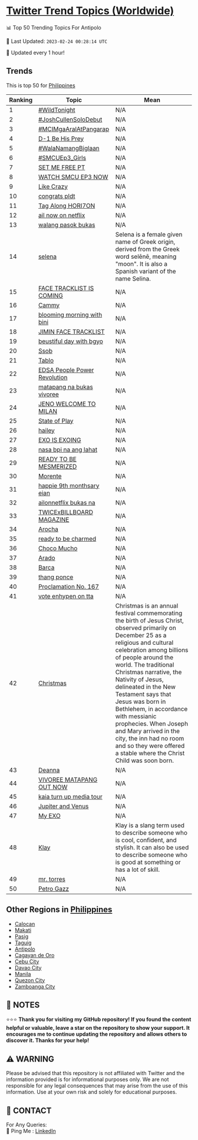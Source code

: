 [Twitter Trend Topics (Worldwide)](https://github.com/ErcinDedeoglu/Twitter-Trend-Topics)
==========


📊 Top 50 Trending Topics For Antipolo

📆 Last Updated: `2023-02-24 00:28:14 UTC`

🔧 Updated every 1 hour!


## Trends

This is top 50 for [Philippines](</Philippines>)

| Ranking | Topic | Mean |
| ------- | ------------ | ------------ |
| 1 | [#WildTonight](http://twitter.com/search?q=%23WildTonight) | N/A |
| 2 | [#JoshCullenSoloDebut](http://twitter.com/search?q=%23JoshCullenSoloDebut) | N/A |
| 3 | [#MCIMgaAralAtPangarap](http://twitter.com/search?q=%23MCIMgaAralAtPangarap) | N/A |
| 4 | [D-1 Be His Prey](http://twitter.com/search?q=D-1+Be+His+Prey) | N/A |
| 5 | [#WalaNamangBiglaan](http://twitter.com/search?q=%23WalaNamangBiglaan) | N/A |
| 6 | [#SMCUEp3_Girls](http://twitter.com/search?q=%23SMCUEp3_Girls) | N/A |
| 7 | [SET ME FREE PT](http://twitter.com/search?q=SET+ME+FREE+PT) | N/A |
| 8 | [WATCH SMCU EP3 NOW](http://twitter.com/search?q=WATCH+SMCU+EP3+NOW) | N/A |
| 9 | [Like Crazy](http://twitter.com/search?q=Like+Crazy) | N/A |
| 10 | [congrats pldt](http://twitter.com/search?q=congrats+pldt) | N/A |
| 11 | [Tag Along HORI7ON](http://twitter.com/search?q=Tag+Along+HORI7ON) | N/A |
| 12 | [ail now on netflix](http://twitter.com/search?q=ail+now+on+netflix) | N/A |
| 13 | [walang pasok bukas](http://twitter.com/search?q=walang+pasok+bukas) | N/A |
| 14 | [selena](http://twitter.com/search?q=selena) | Selena is a female given name of Greek origin, derived from the Greek word selēnē, meaning "moon". It is also a Spanish variant of the name Selina. |
| 15 | [FACE TRACKLIST IS COMING](http://twitter.com/search?q=FACE+TRACKLIST+IS+COMING) | N/A |
| 16 | [Cammy](http://twitter.com/search?q=Cammy) | N/A |
| 17 | [blooming morning with bini](http://twitter.com/search?q=blooming+morning+with+bini) | N/A |
| 18 | [JIMIN FACE TRACKLIST](http://twitter.com/search?q=JIMIN+FACE+TRACKLIST) | N/A |
| 19 | [beustiful day with bgyo](http://twitter.com/search?q=beustiful+day+with+bgyo) | N/A |
| 20 | [Ssob](http://twitter.com/search?q=Ssob) | N/A |
| 21 | [Tablo](http://twitter.com/search?q=Tablo) | N/A |
| 22 | [EDSA People Power Revolution](http://twitter.com/search?q=EDSA+People+Power+Revolution) | N/A |
| 23 | [matapang na bukas vivoree](http://twitter.com/search?q=matapang+na+bukas+vivoree) | N/A |
| 24 | [JENO WELCOME TO MILAN](http://twitter.com/search?q=JENO+WELCOME+TO+MILAN) | N/A |
| 25 | [State of Play](http://twitter.com/search?q=State+of+Play) | N/A |
| 26 | [hailey](http://twitter.com/search?q=hailey) | N/A |
| 27 | [EXO IS EXOING](http://twitter.com/search?q=EXO+IS+EXOING) | N/A |
| 28 | [nasa bpi na ang lahat](http://twitter.com/search?q=nasa+bpi+na+ang+lahat) | N/A |
| 29 | [READY TO BE MESMERIZED](http://twitter.com/search?q=READY+TO+BE+MESMERIZED) | N/A |
| 30 | [Morente](http://twitter.com/search?q=Morente) | N/A |
| 31 | [happie 9th monthsary eian](http://twitter.com/search?q=happie+9th+monthsary+eian) | N/A |
| 32 | [ailonnetflix bukas na](http://twitter.com/search?q=ailonnetflix+bukas+na) | N/A |
| 33 | [TWICExBILLBOARD MAGAZINE](http://twitter.com/search?q=TWICExBILLBOARD+MAGAZINE) | N/A |
| 34 | [Arocha](http://twitter.com/search?q=Arocha) | N/A |
| 35 | [ready to be charmed](http://twitter.com/search?q=ready+to+be+charmed) | N/A |
| 36 | [Choco Mucho](http://twitter.com/search?q=Choco+Mucho) | N/A |
| 37 | [Arado](http://twitter.com/search?q=Arado) | N/A |
| 38 | [Barca](http://twitter.com/search?q=Barca) | N/A |
| 39 | [thang ponce](http://twitter.com/search?q=thang+ponce) | N/A |
| 40 | [Proclamation No. 167](http://twitter.com/search?q=Proclamation+No.+167) | N/A |
| 41 | [vote enhypen on tta](http://twitter.com/search?q=vote+enhypen+on+tta) | N/A |
| 42 | [Christmas](http://twitter.com/search?q=Christmas) | Christmas is an annual festival commemorating the birth of Jesus Christ, observed primarily on December 25 as a religious and cultural celebration among billions of people around the world. The traditional Christmas narrative, the Nativity of Jesus, delineated in the New Testament says that Jesus was born in Bethlehem, in accordance with messianic prophecies. When Joseph and Mary arrived in the city, the inn had no room and so they were offered a stable where the Christ Child was soon born. |
| 43 | [Deanna](http://twitter.com/search?q=Deanna) | N/A |
| 44 | [VIVOREE MATAPANG OUT NOW](http://twitter.com/search?q=VIVOREE+MATAPANG+OUT+NOW) | N/A |
| 45 | [kaia turn up media tour](http://twitter.com/search?q=kaia+turn+up+media+tour) | N/A |
| 46 | [Jupiter and Venus](http://twitter.com/search?q=Jupiter+and+Venus) | N/A |
| 47 | [My EXO](http://twitter.com/search?q=My+EXO) | N/A |
| 48 | [Klay](http://twitter.com/search?q=Klay) | Klay is a slang term used to describe someone who is cool, confident, and stylish. It can also be used to describe someone who is good at something or has a lot of skill. |
| 49 | [mr. torres](http://twitter.com/search?q=mr.+torres) | N/A |
| 50 | [Petro Gazz](http://twitter.com/search?q=Petro+Gazz) | N/A |



## Other Regions in [Philippines](</Philippines>)

* [Calocan](</Philippines/Calocan.md>)
* [Makati](</Philippines/Makati.md>)
* [Pasig](</Philippines/Pasig.md>)
* [Taguig](</Philippines/Taguig.md>)
* [Antipolo](</Philippines/Antipolo.md>)
* [Cagayan de Oro](</Philippines/Cagayan de Oro.md>)
* [Cebu City](</Philippines/Cebu City.md>)
* [Davao City](</Philippines/Davao City.md>)
* [Manila](</Philippines/Manila.md>)
* [Quezon City](</Philippines/Quezon City.md>)
* [Zamboanga City](</Philippines/Zamboanga City.md>)



## 📝 NOTES

⭐⭐⭐ **Thank you for visiting my GitHub repository! If you found the content helpful or valuable, leave a star on the repository to show your support. It encourages me to continue updating the repository and allows others to discover it. Thanks for your help!**


## ⚠️ WARNING

Please be advised that this repository is not affiliated with Twitter and the information provided is for informational purposes only. We are not responsible for any legal consequences that may arise from the use of this information. Use at your own risk and solely for educational purposes.


## 📨 CONTACT

 For Any Queries:  
            🏓 Ping Me : [LinkedIn](https://www.linkedin.com/in/ercindedeoglu/)
